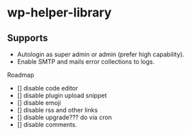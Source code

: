 # wp-helper-library

## Supports
- Autologin as super admin or admin (prefer high capability).
- Enable SMTP and mails error collections to logs.

Roadmap
- [] disable code editor
- [] disable plugin upload snippet
- [] disable emoji 
- [] disable rss and other links
- [] disable upgrade??? do via cron
- [] disable comments.